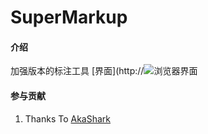 # SuperMarkup

#### 介绍
加强版本的标注工具
[界面](http://![浏览器界面](https://images.gitee.com/uploads/images/2021/1019/140600_bb08c9e1_1464254.jpeg "IMG_2616.JPG.JPG")

#### 参与贡献

1.  Thanks To [AkaShark](https://github.com/AkaShark)